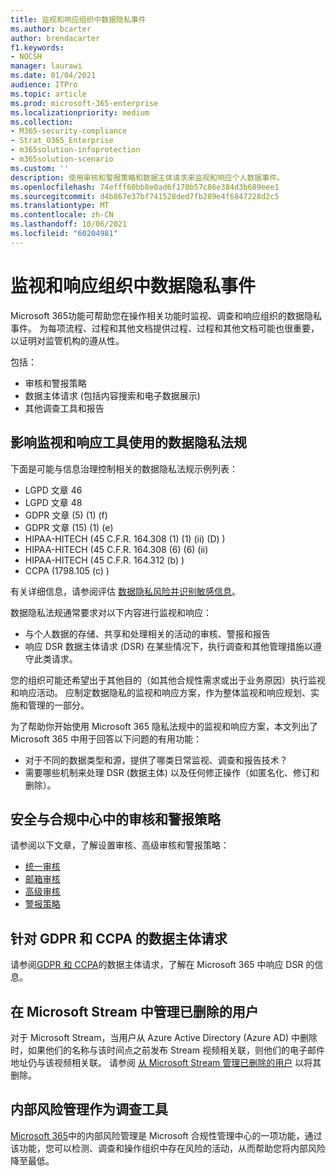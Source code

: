 ```yaml
---
title: 监视和响应组织中数据隐私事件
ms.author: bcarter
author: brendacarter
f1.keywords:
- NOCSH
manager: laurawi
ms.date: 01/04/2021
audience: ITPro
ms.topic: article
ms.prod: microsoft-365-enterprise
ms.localizationpriority: medium
ms.collection:
- M365-security-compliance
- Strat_O365_Enterprise
- m365solution-infoprotection
- m365solution-scenario
ms.custom: ''
description: 使用审核和警报策略和数据主体请求来监视和响应个人数据事件。
ms.openlocfilehash: 74efff60bb8e0ad6f170b57c86e384d3b689eee1
ms.sourcegitcommit: d4b867e37bf741528ded7fb289e4f6847228d2c5
ms.translationtype: MT
ms.contentlocale: zh-CN
ms.lasthandoff: 10/06/2021
ms.locfileid: "60204981"
---
```

# <a name="monitor-and-respond-to-data-privacy-incidents-in-your-organization"></a>监视和响应组织中数据隐私事件

Microsoft 365功能可帮助您在操作相关功能时监视、调查和响应组织的数据隐私事件。 为每项流程、过程和其他文档提供过程、过程和其他文档可能也很重要，以证明对监管机构的遵从性。

包括： 

- 审核和警报策略
- 数据主体请求 (包括内容搜索和电子数据展示) 
- 其他调查工具和报告

## <a name="data-privacy-regulations-impacting-the-use-of-monitoring-and-response-tools"></a>影响监视和响应工具使用的数据隐私法规

下面是可能与信息治理控制相关的数据隐私法规示例列表：

- LGPD 文章 46
- LGPD 文章 48
- GDPR 文章 (5)  (1)  (f) 
- GDPR 文章 (15)  (1)  (e) 
- HIPAA-HITECH (45 C.F.R. 164.308 (1)  (1)  (ii)  (D) ) 
- HIPAA-HITECH (45 C.F.R. 164.308 (6)  (6)  (ii) 
- HIPAA-HITECH (45 C.F.R. 164.312 (b) ) 
- CCPA (1798.105 (c) ) 

有关详细信息，请参阅评估 [数据隐私风险并识别敏感信息](information-protection-deploy-assess.md)。

数据隐私法规通常要求对以下内容进行监视和响应：

- 与个人数据的存储、共享和处理相关的活动的审核、警报和报告
- 响应 DSR 数据主体请求 (DSR) 在某些情况下，执行调查和其他管理措施以遵守此类请求。

您的组织可能还希望出于其他目的（如其他合规性需求或出于业务原因）执行监视和响应活动。 应制定数据隐私的监视和响应方案，作为整体监视和响应规划、实施和管理的一部分。

为了帮助你开始使用 Microsoft 365 隐私法规中的监视和响应方案，本文列出了 Microsoft 365 中用于回答以下问题的有用功能： 

- 对于不同的数据类型和源，提供了哪类日常监视、调查和报告技术？
- 需要哪些机制来处理 DSR (数据主体) 以及任何修正操作（如匿名化、修订和删除）。

## <a name="auditing-and-alert-policies-in-the-security-and-compliance-center"></a>安全与合规中心中的审核和警报策略

请参阅以下文章，了解设置审核、高级审核和警报策略：

- [统一审核](../compliance/search-the-audit-log-in-security-and-compliance.md)
- [邮箱审核](../compliance/enable-mailbox-auditing.md)
- [高级审核](../compliance/advanced-audit.md)
- [警报策略](../compliance/alert-policies.md)

## <a name="data-subject-requests-for-the-gdpr-and-ccpa"></a>针对 GDPR 和 CCPA 的数据主体请求

请参阅[GDPR 和 CCPA](/compliance/regulatory/gdpr-dsr-Office365)的数据主体请求，了解在 Microsoft 365 中响应 DSR 的信息。

## <a name="manage-deleted-users-in-microsoft-stream"></a>在 Microsoft Stream 中管理已删除的用户

对于 Microsoft Stream，当用户从 Azure Active Directory (Azure AD) 中删除时，如果他们的名称与该时间点之前发布 Stream 视频相关联，则他们的电子邮件地址仍与该视频相关联。 请参阅 [从 Microsoft Stream 管理已删除的用户](/stream/managing-deleted-users) 以将其删除。

## <a name="insider-risk-management-as-an-investigative-tool"></a>内部风险管理作为调查工具

[Microsoft 365](../compliance/insider-risk-management.md)中的内部风险管理是 Microsoft 合规性管理中心的一项功能，通过该功能，您可以检测、调查和操作组织中存在风险的活动，从而帮助您将内部风险降至最低。